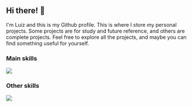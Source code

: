 ## Hi there! 👋

I'm Luiz and this is my Github profile. This is where I store my personal projects. Some projects are for study and future reference, and others are complete projects. Feel free to explore all the projects, and maybe you can find something useful for yourself.

### Main skills

<a href="https://skillicons.dev">
  <img src="https://skillicons.dev/icons?i=java,spring" />
</a>

### Other skills

<a href="https://skillicons.dev">
  <img src="https://skillicons.dev/icons?i=js,html,css,mysql,postgres,mongodb,kafka,git,rabbitmq,docker" />
</a>
